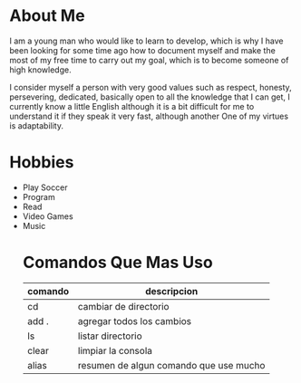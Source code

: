 # About Me

I am a young man who would like to learn to develop, which is why I have been looking for some time ago how to document myself and make the most of my free time to carry out my goal, which is to become someone of high knowledge.

I consider myself a person with very good values ​​such as respect, honesty, persevering, dedicated, basically open to all the knowledge that I can get, I currently know a little English although it is a bit difficult for me to understand it if they speak it very fast, although another One of my virtues is adaptability.


# Hobbies

<ul>
<li>Play Soccer
<li>Program
<li>Read
<li>Video Games
<li>Music

# Comandos Que Mas Uso
| comando |descripcion  |
|-|--|
| cd| cambiar de directorio |
|add .|agregar todos los cambios|
| ls | listar directorio |			
| clear | limpiar la consola |
|alias|resumen de algun comando que use mucho|


